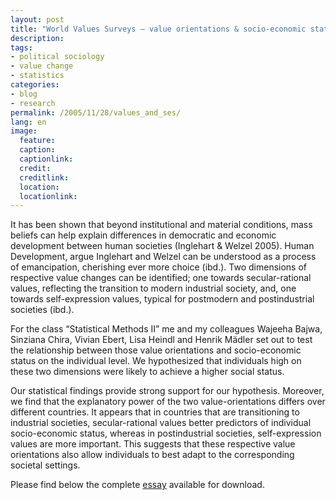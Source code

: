 ```yaml
---
layout: post
title: "World Values Surveys – value orientations & socio-economic status (Assignment)"
description:
tags:
- political sociology
- value change
- statistics
categories:
- blog
- research
permalink: /2005/11/28/values_and_ses/
lang: en
image:
  feature:
  caption:
  captionlink:
  credit:
  creditlink:
  location:
  locationlink:
---
```


It has been shown that beyond institutional and material conditions, mass beliefs can help explain differences in democratic and economic development between human societies (Inglehart & Welzel 2005).
Human Development, argue Inglehart and Welzel can be understood as a process of emancipation, cherishing ever more choice (ibd.).
Two dimensions of respective value changes can be identified; one towards secular-rational values, reflecting the transition to modern industrial society, and, one towards self-expression values, typical for postmodern and postindustrial societies (ibd.).

<!--more-->

For the class “Statistical Methods II” me and my colleagues Wajeeha Bajwa, Sinziana Chira, Vivian Ebert, Lisa Heindl and Henrik Mädler set out to test the relationship between those value orientations and socio-economic status on the individual level.
We hypothesized that individuals high on these two dimensions were likely to achieve a higher social status.

Our statistical findings provide strong support for our hypothesis.
Moreover, we find that the explanatory power of the two value-orientations differs over different countries.
It appears that in countries that are transitioning to industrial societies, secular-rational values better predictors of individual socio-economic status, whereas in postindustrial societies, self-expression values are more important.
This suggests that these respective value orientations also allow individuals to best adapt to the corresponding societal settings.

Please find below the complete [essay](http://dl.dropboxusercontent.com/u/5341489/images/values-and-economic-status_w-bajwa-s-chira-v-ebert-l-heindl-m-held-h-maedler.pdf) available for download.